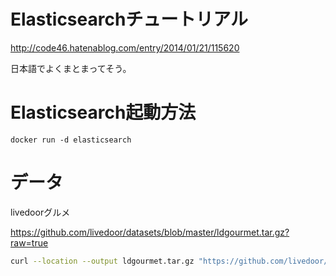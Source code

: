 Elasticsearchチュートリアル
===========================

http://code46.hatenablog.com/entry/2014/01/21/115620

日本語でよくまとまってそう。

# Elasticsearch起動方法

```
docker run -d elasticsearch
```

# データ
livedoorグルメ

https://github.com/livedoor/datasets/blob/master/ldgourmet.tar.gz?raw=true

```bash
curl --location --output ldgourmet.tar.gz "https://github.com/livedoor/datasets/blob/master/ldgourmet.tar.gz?raw=true"
```
